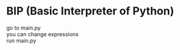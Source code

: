 # BIP (Basic Interpreter of Python)
go to main.py <br /> 
you can change expressions <br />
run main.py